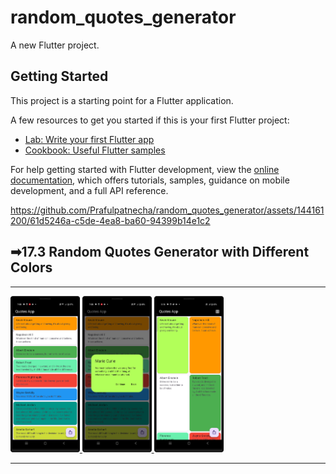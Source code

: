 # random_quotes_generator

A new Flutter project.

## Getting Started

This project is a starting point for a Flutter application.

A few resources to get you started if this is your first Flutter project:

- [Lab: Write your first Flutter app](https://docs.flutter.dev/get-started/codelab)
- [Cookbook: Useful Flutter samples](https://docs.flutter.dev/cookbook)

For help getting started with Flutter development, view the
[online documentation](https://docs.flutter.dev/), which offers tutorials,
samples, guidance on mobile development, and a full API reference.


https://github.com/Prafulpatnecha/random_quotes_generator/assets/144161200/61d5246a-c5de-4ea8-ba60-94399b14e1c2

<h2>➡17.3 Random Quotes Generator with Different Colors </h2>
<hr>
<p>
<a href ="">
<img src="https://github.com/Prafulpatnecha/random_quotes_generator/blob/master/Screenshot_20240603_195823.png" width="22%" Height="35%">
<img src="https://github.com/Prafulpatnecha/random_quotes_generator/blob/master/Screenshot_20240603_195837.png" width="22%" Height="35%">
<img src="https://github.com/Prafulpatnecha/random_quotes_generator/blob/master/Screenshot_20240604_171814.png" width="22%" Height="35%">
</a>
</p>
<hr>
